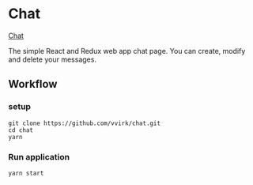 # Chat
[Chat](https://vvirk.github.io/chat/)

The simple React and Redux web app chat page. You can create, modify and delete your messages.

## Workflow

### setup
```
git clone https://github.com/vvirk/chat.git
cd chat
yarn
```

### Run application
```
yarn start
